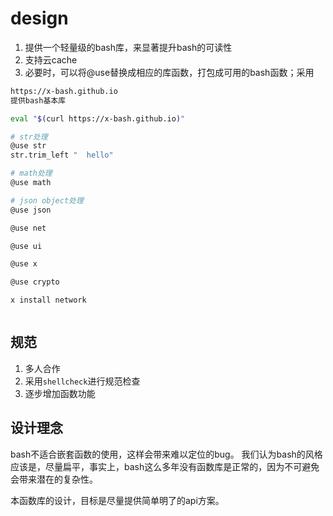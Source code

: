 # design

1. 提供一个轻量级的bash库，来显著提升bash的可读性
2. 支持云cache
3. 必要时，可以将@use替换成相应的库函数，打包成可用的bash函数；采用

```bash
https://x-bash.github.io
提供bash基本库
```

```bash
eval "$(curl https://x-bash.github.io)"

# str处理
@use str
str.trim_left "  hello"

# math处理
@use math

# json object处理
@use json

@use net

@use ui

@use x

@use crypto

x install network
```

```bash

```

## 规范

1. 多人合作
2. 采用`shellcheck`进行规范检查
3. 逐步增加函数功能

## 设计理念

bash不适合嵌套函数的使用，这样会带来难以定位的bug。
我们认为bash的风格应该是，尽量扁平，事实上，bash这么多年没有函数库是正常的，因为不可避免会带来潜在的复杂性。

本函数库的设计，目标是尽量提供简单明了的api方案。
